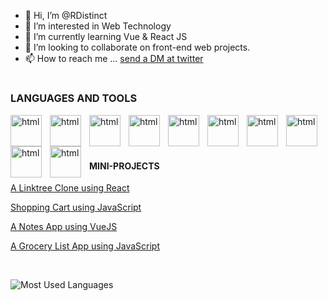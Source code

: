 - 👋 Hi, I’m @RDistinct
- 👀 I’m interested in Web Technology
- 🌱 I’m currently learning Vue & React JS 
- 💞️ I’m looking to collaborate on front-end web projects.
- 📫 How to reach me ... [send a DM at twitter](https://twitter.com/RDistinct)

#
<!---
RDistinct/RDistinct is a ✨ special ✨ repository because its `README.md` (this file) appears on your GitHub profile.
You can click the Preview link to take a look at your changes.
--->

###  LANGUAGES AND TOOLS

<a href="https://developer.mozilla.org/en-US/docs/Web/HTML" target="_blank"><img align="left" alt="html" width="50px" style="padding-right:10px" src="https://cdn.jsdelivr.net/gh/devicons/devicon/icons/html5/html5-original.svg" /></a>
            
<a href="https://developer.mozilla.org/en-US/docs/Web/CSS" target="_blank"><img align="left" alt="html" width="50px" style="padding-right:10px" src="https://cdn.jsdelivr.net/gh/devicons/devicon/icons/css3/css3-original.svg" /></a>
          
<a href="https://developer.mozilla.org/en-US/docs/Web/JavaScript" target="_blank"><img align="left" alt="html" width="50px" style="padding-right:10px" src="https://cdn.jsdelivr.net/gh/devicons/devicon/icons/javascript/javascript-plain.svg" /></a>

<a href="https://vuejs.org/" target="_blank"><img align="left" alt="html" width="50px" style="padding-right:10px" src="https://cdn.jsdelivr.net/gh/devicons/devicon/icons/vuejs/vuejs-original-wordmark.svg" /></a>
          
<a href="https://react.dev/" target="_blank"><img align="left" alt="html" width="50px" style="padding-right:10px" src="https://cdn.jsdelivr.net/gh/devicons/devicon/icons/react/react-original-wordmark.svg" /></a>
  
<a href="https://git-scm.com" target="_blank"><img align="left" alt="html" width="50px" style="padding-right:10px" src="https://cdn.jsdelivr.net/gh/devicons/devicon/icons/git/git-original.svg" /></a>

<a href="https://github.com/RDistinct" target="_blank"><img align="left" alt="html" width="50px" style="padding-right:10px" src="https://cdn.jsdelivr.net/gh/devicons/devicon/icons/github/github-original.svg" /></a>

<a href="https://tailwindcss.com" target="_blank"><img align="left" alt="html" width="50px" style="padding-right:10px" src="https://cdn.jsdelivr.net/gh/devicons/devicon/icons/tailwindcss/tailwindcss-plain.svg" /></a>
          
<a href="https://firebase.google.com" target="_blank"><img align="left" alt="html" width="50px" style="padding-right:10px" src="https://cdn.jsdelivr.net/gh/devicons/devicon/icons/firebase/firebase-plain-wordmark.svg" /></a>
 
<a href="https://www.typescriptlang.org/" target="_blank"><img align="left" alt="html" width="50px" style="padding-right:10px" src="https://cdn.jsdelivr.net/gh/devicons/devicon/icons/typescript/typescript-original.svg" /></a>

<br>         
<br>

#

#### MINI-PROJECTS

[A Linktree Clone using React](https://github.com/RDistinct/Linktree-Clone-Using-React)

[Shopping Cart using JavaScript](https://github.com/RDistinct/JavaScript-Fetch-API)

[A Notes App using VueJS](https://vue-notes-app-self.vercel.app/)
          
[A Grocery List App using JavaScript ](https://github.com/RDistinct/JAVASCRIPT-MINI-PROJECTS/tree/master/14.%20Grocery%20List%20App)

<br>
                        
  ![Most Used Languages](https://github-readme-stats-tau-gray.vercel.app/api/top-langs/?username=RDistinct&layout=compact&show_icons=true&theme=algolia&border_radius=20)

